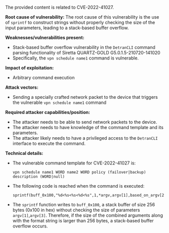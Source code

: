The provided content is related to CVE-2022-41027.

**Root cause of vulnerability:**
The root cause of this vulnerability is the use of `sprintf` to construct strings without properly checking the size of the input parameters, leading to a stack-based buffer overflow.

**Weaknesses/vulnerabilities present:**
- Stack-based buffer overflow vulnerability in the `DetranCLI` command parsing functionality of Siretta QUARTZ-GOLD G5.0.1.5-210720-141020
- Specifically, the `vpn schedule name1` command is vulnerable.

**Impact of exploitation:**
- Arbitrary command execution

**Attack vectors:**
- Sending a specially crafted network packet to the device that triggers the vulnerable `vpn schedule name1` command

**Required attacker capabilities/position:**
- The attacker needs to be able to send network packets to the device.
- The attacker needs to have knowledge of the command template and its parameters.
- The attacker likely needs to have a privileged access to the `DetranCLI` interface to execute the command.

**Technical details:**
- The vulnerable command template for CVE-2022-41027 is:
  ```
  vpn schedule name1 WORD name2 WORD policy (failover|backup) description (WORD|null)
  ```
- The following code is reached when the command is executed:
  ```
  sprintf(buff_0x100,"%d<%s<%s<%d<%s",1,*argv,argv[1],based_on_argv[2],argv[3]);
  ```
- The `sprintf` function writes to `buff_0x100`, a stack buffer of size 256 bytes (0x100 in hex) without checking the size of parameters `argv[1]`,`argv[3]`. Therefore, if the size of the combined arguments along with the format string is larger than 256 bytes, a stack-based buffer overflow occurs.